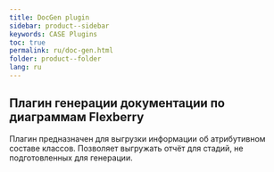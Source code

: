 ```yaml
---
title: DocGen plugin
sidebar: product--sidebar
keywords: CASE Plugins
toc: true
permalink: ru/doc-gen.html
folder: product--folder
lang: ru
---
```


## Плагин генерации документации по диаграммам Flexberry

Плагин предназначен для выгрузки информации об атрибутивном составе классов. Позволяет выгружать отчёт для стадий, не подготовленных для генерации.


